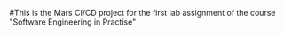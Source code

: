 #This is the Mars CI/CD project for the first lab assignment of the course "Software Engineering in Practise"
